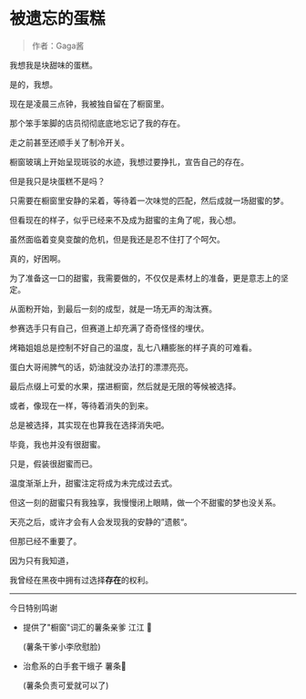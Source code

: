 # 被遗忘的蛋糕

> 作者：Gaga酱


我想我是块甜味的蛋糕。

是的，我想。

现在是凌晨三点钟，我被独自留在了橱窗里。

那个笨手笨脚的店员彻彻底底地忘记了我的存在。

走之前甚至还顺手关了制冷开关。

橱窗玻璃上开始呈现斑驳的水迹，我想过要挣扎，宣告自己的存在。

但是我只是块蛋糕不是吗？

只需要在橱窗里安静的呆着，等待着一次味觉的匹配，然后成就一场甜蜜的梦。

但看现在的样子，似乎已经来不及成为甜蜜的主角了呢，我心想。

虽然面临着变臭变酸的危机，但是我还是忍不住打了个呵欠。

真的，好困啊。

为了准备这一口的甜蜜，我需要做的，不仅仅是素材上的准备，更是意志上的坚定。

从面粉开始，到最后一刻的成型，就是一场无声的淘汰赛。

参赛选手只有自己，但赛道上却充满了奇奇怪怪的埋伏。

烤箱姐姐总是控制不好自己的温度，乱七八糟膨胀的样子真的可难看。

蛋白大哥闹脾气的话，奶油就没办法打的漂漂亮亮。

最后点缀上可爱的水果，摆进橱窗，然后就是无限的等候被选择。

或者，像现在一样，等待着消失的到来。

总是被选择，其实现在也算我在选择消失吧。

毕竟，我也并没有很甜蜜。

只是，假装很甜蜜而已。

温度渐渐上升，甜蜜注定将成为未完成过去式。

但这一刻的甜蜜只有我独享，我慢慢闭上眼睛，做一个不甜蜜的梦也没关系。

天亮之后，或许才会有人会发现我的安静的”遗骸“。



但那已经不重要了。

因为只有我知道，

我曾经在黑夜中拥有过选择**存在**的权利。


***
今日特别鸣谢

- 提供了"橱窗"词汇的薯条亲爹 江江 🌸

   (薯条干爹小李欣慰脸)

- 治愈系的白手套干蛾子 薯条🍟

   (薯条负责可爱就可以了)



